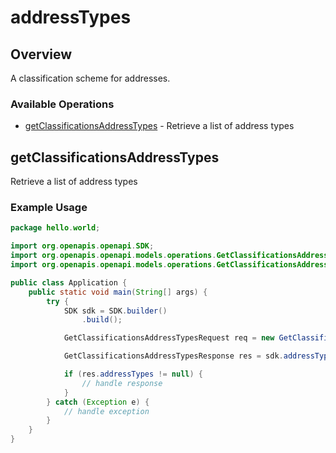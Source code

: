 # addressTypes

## Overview

A classification scheme for addresses.


### Available Operations

* [getClassificationsAddressTypes](#getclassificationsaddresstypes) - Retrieve a list of address types

## getClassificationsAddressTypes

Retrieve a list of address types

### Example Usage

```java
package hello.world;

import org.openapis.openapi.SDK;
import org.openapis.openapi.models.operations.GetClassificationsAddressTypesRequest;
import org.openapis.openapi.models.operations.GetClassificationsAddressTypesResponse;

public class Application {
    public static void main(String[] args) {
        try {
            SDK sdk = SDK.builder()
                .build();

            GetClassificationsAddressTypesRequest req = new GetClassificationsAddressTypesRequest("provident");            

            GetClassificationsAddressTypesResponse res = sdk.addressTypes.getClassificationsAddressTypes(req);

            if (res.addressTypes != null) {
                // handle response
            }
        } catch (Exception e) {
            // handle exception
        }
    }
}
```
